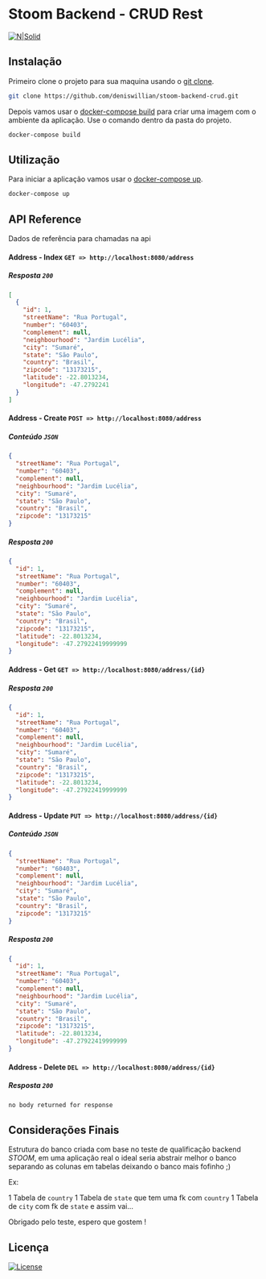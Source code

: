 # Stoom Backend - CRUD Rest 

[![N|Solid](https://user-images.strikinglycdn.com/res/hrscywv4p/image/upload/c_limit,fl_lossy,h_1440,w_720,f_auto,q_auto/232859/unge0id3r9s54lxzmiyo.png)](https://www.stoom.com.br/)

## Instalação

Primeiro clone o projeto para sua maquina usando o [git clone](https://git-scm.com/).

```bash
git clone https://github.com/deniswillian/stoom-backend-crud.git
```
Depois vamos usar o [docker-compose build](https://docs.docker.com/compose/reference/build/) para criar uma imagem com o ambiente da aplicação. Use o comando dentro da pasta do projeto.

```bash
docker-compose build
```

## Utilização

Para iniciar a aplicação vamos usar o [docker-compose up](https://docs.docker.com/compose/reference/up/).

```bash
docker-compose up
```


## API Reference

Dados de referência para chamadas na api

#### Address - Index `GET => http://localhost:8080/address`
##### Resposta `200`
```json
[
  {
    "id": 1,
    "streetName": "Rua Portugal",
    "number": "60403",
    "complement": null,
    "neighbourhood": "Jardim Lucélia",
    "city": "Sumaré",
    "state": "São Paulo",
    "country": "Brasil",
    "zipcode": "13173215",
    "latitude": -22.8013234,
    "longitude": -47.2792241
  }
]
```
#### Address - Create `POST => http://localhost:8080/address`
##### Conteúdo `JSON`
```json
{
  "streetName": "Rua Portugal",
  "number": "60403",
  "complement": null,
  "neighbourhood": "Jardim Lucélia",
  "city": "Sumaré",
  "state": "São Paulo",
  "country": "Brasil",
  "zipcode": "13173215"
}
```
##### Resposta `200`
```json
{
  "id": 1,
  "streetName": "Rua Portugal",
  "number": "60403",
  "complement": null,
  "neighbourhood": "Jardim Lucélia",
  "city": "Sumaré",
  "state": "São Paulo",
  "country": "Brasil",
  "zipcode": "13173215",
  "latitude": -22.8013234,
  "longitude": -47.27922419999999
}
```

#### Address - Get `GET => http://localhost:8080/address/{id}`
##### Resposta `200`
```json
{
  "id": 1,
  "streetName": "Rua Portugal",
  "number": "60403",
  "complement": null,
  "neighbourhood": "Jardim Lucélia",
  "city": "Sumaré",
  "state": "São Paulo",
  "country": "Brasil",
  "zipcode": "13173215",
  "latitude": -22.8013234,
  "longitude": -47.27922419999999
}
```
#### Address - Update `PUT => http://localhost:8080/address/{id}`
##### Conteúdo `JSON`
```json
{
  "streetName": "Rua Portugal",
  "number": "60403",
  "complement": null,
  "neighbourhood": "Jardim Lucélia",
  "city": "Sumaré",
  "state": "São Paulo",
  "country": "Brasil",
  "zipcode": "13173215"
}
```
##### Resposta `200`
```json
{
  "id": 1,
  "streetName": "Rua Portugal",
  "number": "60403",
  "complement": null,
  "neighbourhood": "Jardim Lucélia",
  "city": "Sumaré",
  "state": "São Paulo",
  "country": "Brasil",
  "zipcode": "13173215",
  "latitude": -22.8013234,
  "longitude": -47.27922419999999
}
```

#### Address - Delete `DEL => http://localhost:8080/address/{id}`
##### Resposta `200`
```txt
no body returned for response
```
## Considerações Finais

Estrutura do banco criada com base no teste de qualificação backend *STOOM*, em uma aplicação real o ideal seria abstrair melhor o banco separando as colunas em tabelas deixando o banco mais fofinho ;)

Ex:

1 Tabela de `country`
1 Tabela de `state` que tem uma fk com `country`
1 Tabela de `city` com fk de `state` e assim vai...

Obrigado pelo teste, espero que gostem !


## Licença
[![License](http://img.shields.io/:license-mit-blue.svg?style=flat-square)](http://badges.mit-license.org)
